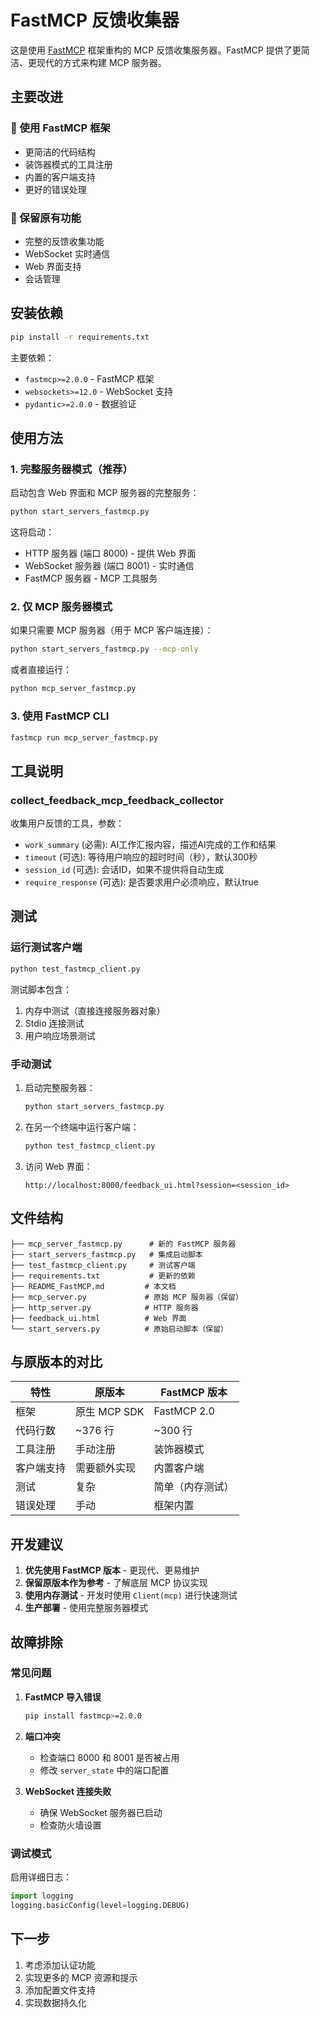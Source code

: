 # FastMCP 反馈收集器

这是使用 [FastMCP](https://github.com/jlowin/fastmcp) 框架重构的 MCP 反馈收集服务器。FastMCP 提供了更简洁、更现代的方式来构建 MCP 服务器。

## 主要改进

### 🚀 使用 FastMCP 框架
- 更简洁的代码结构
- 装饰器模式的工具注册
- 内置的客户端支持
- 更好的错误处理

### 🔧 保留原有功能
- 完整的反馈收集功能
- WebSocket 实时通信
- Web 界面支持
- 会话管理

## 安装依赖

```bash
pip install -r requirements.txt
```

主要依赖：
- `fastmcp>=2.0.0` - FastMCP 框架
- `websockets>=12.0` - WebSocket 支持
- `pydantic>=2.0.0` - 数据验证

## 使用方法

### 1. 完整服务器模式（推荐）

启动包含 Web 界面和 MCP 服务器的完整服务：

```bash
python start_servers_fastmcp.py
```

这将启动：
- HTTP 服务器 (端口 8000) - 提供 Web 界面
- WebSocket 服务器 (端口 8001) - 实时通信
- FastMCP 服务器 - MCP 工具服务

### 2. 仅 MCP 服务器模式

如果只需要 MCP 服务器（用于 MCP 客户端连接）：

```bash
python start_servers_fastmcp.py --mcp-only
```

或者直接运行：

```bash
python mcp_server_fastmcp.py
```

### 3. 使用 FastMCP CLI

```bash
fastmcp run mcp_server_fastmcp.py
```

## 工具说明

### collect_feedback_mcp_feedback_collector

收集用户反馈的工具，参数：

- `work_summary` (必需): AI工作汇报内容，描述AI完成的工作和结果
- `timeout` (可选): 等待用户响应的超时时间（秒），默认300秒
- `session_id` (可选): 会话ID，如果不提供将自动生成
- `require_response` (可选): 是否要求用户必须响应，默认true

## 测试

### 运行测试客户端

```bash
python test_fastmcp_client.py
```

测试脚本包含：
1. 内存中测试（直接连接服务器对象）
2. Stdio 连接测试
3. 用户响应场景测试

### 手动测试

1. 启动完整服务器：
   ```bash
   python start_servers_fastmcp.py
   ```

2. 在另一个终端中运行客户端：
   ```bash
   python test_fastmcp_client.py
   ```

3. 访问 Web 界面：
   ```
   http://localhost:8000/feedback_ui.html?session=<session_id>
   ```

## 文件结构

```
├── mcp_server_fastmcp.py      # 新的 FastMCP 服务器
├── start_servers_fastmcp.py   # 集成启动脚本
├── test_fastmcp_client.py     # 测试客户端
├── requirements.txt           # 更新的依赖
├── README_FastMCP.md         # 本文档
├── mcp_server.py             # 原始 MCP 服务器（保留）
├── http_server.py            # HTTP 服务器
├── feedback_ui.html          # Web 界面
└── start_servers.py          # 原始启动脚本（保留）
```

## 与原版本的对比

| 特性 | 原版本 | FastMCP 版本 |
|------|--------|-------------|
| 框架 | 原生 MCP SDK | FastMCP 2.0 |
| 代码行数 | ~376 行 | ~300 行 |
| 工具注册 | 手动注册 | 装饰器模式 |
| 客户端支持 | 需要额外实现 | 内置客户端 |
| 测试 | 复杂 | 简单（内存测试） |
| 错误处理 | 手动 | 框架内置 |

## 开发建议

1. **优先使用 FastMCP 版本** - 更现代、更易维护
2. **保留原版本作为参考** - 了解底层 MCP 协议实现
3. **使用内存测试** - 开发时使用 `Client(mcp)` 进行快速测试
4. **生产部署** - 使用完整服务器模式

## 故障排除

### 常见问题

1. **FastMCP 导入错误**
   ```bash
   pip install fastmcp>=2.0.0
   ```

2. **端口冲突**
   - 检查端口 8000 和 8001 是否被占用
   - 修改 `server_state` 中的端口配置

3. **WebSocket 连接失败**
   - 确保 WebSocket 服务器已启动
   - 检查防火墙设置

### 调试模式

启用详细日志：

```python
import logging
logging.basicConfig(level=logging.DEBUG)
```

## 下一步

1. 考虑添加认证功能
2. 实现更多的 MCP 资源和提示
3. 添加配置文件支持
4. 实现数据持久化

